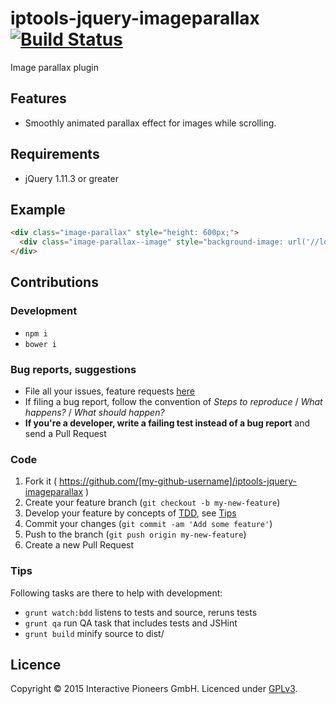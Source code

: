 # iptools-jquery-imageparallax [![Build Status](http://img.shields.io/travis/interactive-pioneers/iptools-jquery-image-parallax.svg)](https://travis-ci.org/interactive-pioneers/iptools-jquery-image-parallax)

Image parallax plugin

## Features

- Smoothly animated parallax effect for images while scrolling. 

## Requirements

- jQuery 1.11.3 or greater

## Example

```html
<div class="image-parallax" style="height: 600px;">
  <div class="image-parallax--image" style="background-image: url('//lorempixel.com/600/560/food/');"></div>
</div>
```

## Contributions

### Development
- `npm i`
- `bower i`

### Bug reports, suggestions

- File all your issues, feature requests [here](https://github.com/interactive-pioneers/iptools-jquery-imageparallax/issues)
- If filing a bug report, follow the convention of _Steps to reproduce_ / _What happens?_ / _What should happen?_
- __If you're a developer, write a failing test instead of a bug report__ and send a Pull Request

### Code

1. Fork it ( https://github.com/[my-github-username]/iptools-jquery-imageparallax )
2. Create your feature branch (`git checkout -b my-new-feature`)
3. Develop your feature by concepts of [TDD](http://en.wikipedia.org/wiki/Test-driven_development), see [Tips](#tips)
3. Commit your changes (`git commit -am 'Add some feature'`)
4. Push to the branch (`git push origin my-new-feature`)
5. Create a new Pull Request

### Tips

Following tasks are there to help with development:

- `grunt watch:bdd` listens to tests and source, reruns tests
- `grunt qa` run QA task that includes tests and JSHint
- `grunt build` minify source to dist/

## Licence
Copyright © 2015 Interactive Pioneers GmbH. Licenced under [GPLv3](LICENSE).
